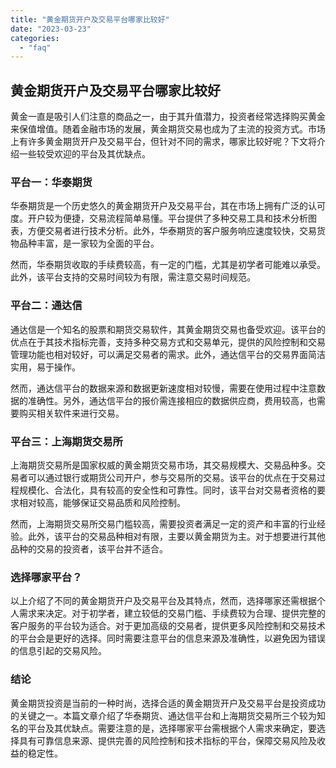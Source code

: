 ```yaml
---
title: "黄金期货开户及交易平台哪家比较好"
date: "2023-03-23"
categories: 
  - "faq"
---
```


## 黄金期货开户及交易平台哪家比较好

黄金一直是吸引人们注意的商品之一，由于其升值潜力，投资者经常选择购买黄金来保值增值。随着金融市场的发展，黄金期货交易也成为了主流的投资方式。市场上有许多黄金期货开户及交易平台，但针对不同的需求，哪家比较好呢？下文将介绍一些较受欢迎的平台及其优缺点。

### 平台一：华泰期货

华泰期货是一个历史悠久的黄金期货开户及交易平台，其在市场上拥有广泛的认可度。开户较为便捷，交易流程简单易懂。平台提供了多种交易工具和技术分析图表，方便交易者进行技术分析。此外，华泰期货的客户服务响应速度较快，交易货物品种丰富，是一家较为全面的平台。

然而，华泰期货收取的手续费较高，有一定的门槛，尤其是初学者可能难以承受。此外，该平台支持的交易时间较为有限，需注意交易时间规范。

### 平台二：通达信

通达信是一个知名的股票和期货交易软件，其黄金期货交易也备受欢迎。该平台的优点在于其技术指标完善，支持多种交易方式和交易单元，提供的风险控制和交易管理功能也相对较好，可以满足交易者的需求。此外，通达信平台的交易界面简洁实用，易于操作。

然而，通达信平台的数据来源和数据更新速度相对较慢，需要在使用过程中注意数据的准确性。另外，通达信平台的报价需连接相应的数据供应商，费用较高，也需要购买相关软件来进行交易。

### 平台三：上海期货交易所

上海期货交易所是国家权威的黄金期货交易市场，其交易规模大、交易品种多。交易者可以通过银行或期货公司开户，参与交易所的交易。该平台的优点在于交易过程规模化、合法化，具有较高的安全性和可靠性。同时，该平台对交易者资格的要求相对较高，能够保证交易品质和风险控制。

然而，上海期货交易所交易门槛较高，需要投资者满足一定的资产和丰富的行业经验。此外，该平台的交易品种相对有限，主要以黄金期货为主。对于想要进行其他品种的交易的投资者，该平台并不适合。

### 选择哪家平台？

以上介绍了不同的黄金期货开户及交易平台及其特点，然而，选择哪家还需根据个人需求来决定。对于初学者，建立较低的交易门槛、手续费较为合理、提供完整的客户服务的平台较为适合。对于更加高级的交易者，提供更多风险控制和交易技术的平台会是更好的选择。同时需要注意平台的信息来源及准确性，以避免因为错误的信息引起的交易风险。

### 结论

黄金期货投资是当前的一种时尚，选择合适的黄金期货开户及交易平台是投资成功的关键之一。本篇文章介绍了华泰期货、通达信平台和上海期货交易所三个较为知名的平台及其优缺点。需要注意的是，选择哪家平台需根据个人需求来确定，要选择具有可靠信息来源、提供完善的风险控制和技术指标的平台，保障交易风险及收益的稳定性。
